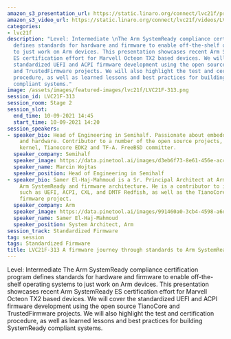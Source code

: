 ```yaml
---
amazon_s3_presentation_url: https://static.linaro.org/connect/lvc21f/presentations/LVC21F-313.pdf
amazon_s3_video_url: https://static.linaro.org/connect/lvc21f/videos/LVC21F-313.mp4
categories:
- lvc21f
description: "Level: Intermediate \nThe Arm SystemReady compliance certification program
  defines standards for hardware and firmware to enable off-the-shelf operating systems
  to just work on Arm devices. This presentation showcases recent Arm SystemReady
  ES certification effort for Marvell Octeon TX2 based devices. We will cover the
  standardized UEFI and ACPI firmware development using the open source TianoCore
  and TrustedFirmware projects. We will also highlight the test and certification
  procedure, as well as learned lessons and best practices for building SystemReady
  compliant systems."
image: /assets/images/featured-images/lvc21f/LVC21F-313.png
session_id: LVC21F-313
session_room: Stage 2
session_slot:
  end_time: 10-09-2021 14:45
  start_time: 10-09-2021 14:20
session_speakers:
- speaker_bio: Head of Engineering in Semihalf. Passionate about embedded software
    and hardware. Contributor to a number of the open source projects, including Linux
    kernel, Tianocore EDK2 and TF-A. FreeBSD committer.
  speaker_company: Semihalf
  speaker_image: https://data.pinetool.ai/images/d3eb6f73-8e61-456e-ac41-80160b725c7a.jpeg
  speaker_name: Marcin Wojtas
  speaker_position: Head of Engineering in Semihalf
- speaker_bio: Samer El-Haj-Mahmoud is a Sr. Principal Architect at Arm, working on
    Arm SystemReady and firmware architecture. He is a contributor to industry standards
    such as UEFI, ACPI, CXL, and DMTF Redfish, as well as the TianoCore open source
    firmware project.
  speaker_company: Arm
  speaker_image: https://data.pinetool.ai/images/991460a0-3cb4-4598-a6de-71890e2c337d.png
  speaker_name: Samer El-Haj-Mahmoud
  speaker_position: System Architect, Arm
session_track: Standardized Firmware
tag: session
tags: Standardized Firmware
title: LVC21F-313 A firmware journey through standards to Arm SystemReady certification
---
```


Level: Intermediate 
The Arm SystemReady compliance certification program defines standards for hardware and firmware to enable off-the-shelf operating systems to just work on Arm devices. This presentation showcases recent Arm SystemReady ES certification effort for Marvell Octeon TX2 based devices. We will cover the standardized UEFI and ACPI firmware development using the open source TianoCore and TrustedFirmware projects. We will also highlight the test and certification procedure, as well as learned lessons and best practices for building SystemReady compliant systems.